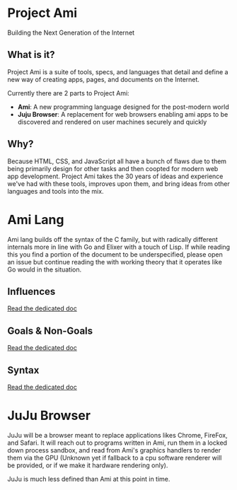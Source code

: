 # Project Ami

Building the Next Generation of the Internet

## What is it?

Project Ami is a suite of tools, specs, and languages that detail and define a new way of creating apps, pages, and documents on the Internet.

Currently there are 2 parts to Project Ami:
- **Ami**: A new programming language designed for the post-modern world
- **Juju Browser**: A replacement for web browsers enabling ami apps to be discovered and rendered on user machines securely and quickly

## Why?

Because HTML, CSS, and JavaScript all have a bunch of flaws due to them being primarily design for other tasks and then coopted for modern web app development. Project Ami takes the 30 years of ideas and experience we've had with these tools, improves upon them, and bring ideas from other languages and tools into the mix.

# Ami Lang

Ami lang builds off the syntax of the C family, but with radically different internals more in line with Go and Elixer with a touch of Lisp. If while reading this you find a portion of the document to be underspecified, please open an issue but continue reading the with working theory that it operates like Go would in the situation.

## Influences

[Read the dedicated doc](./ami-lang/influences.md)

## Goals & Non-Goals

[Read the dedicated doc](./ami-lang/goals.md)

## Syntax

[Read the dedicated doc](./ami-lang/syntax.md)

# JuJu Browser

JuJu will be a browser meant to replace applications likes Chrome, FireFox, and Safari. It will reach out to programs written in Ami, run them in a locked down process sandbox, and read from Ami's graphics handlers to render them via the GPU (Unknown yet if fallback to a cpu software renderer will be provided, or if we make it hardware rendering only).

JuJu is much less defined than Ami at this point in time.